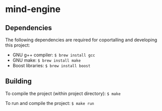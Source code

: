 # mind-engine

## Dependencies

The following dependencies are required for coportalling and developing
this project:

- GNU g++ compiler: `$ brew install gcc`
- GNU make: `$ brew install make`
- Boost libraries: `$ brew install boost`  

## Building

To compile the project (within project directory): `$ make`  

To run and compile the project: `$ make run`
